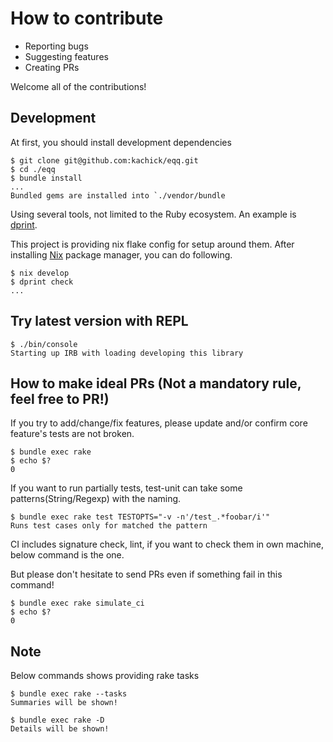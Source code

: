 # How to contribute

- Reporting bugs
- Suggesting features
- Creating PRs

Welcome all of the contributions!

## Development

At first, you should install development dependencies

```console
$ git clone git@github.com:kachick/eqq.git
$ cd ./eqq
$ bundle install
...
Bundled gems are installed into `./vendor/bundle
```

Using several tools, not limited to the Ruby ecosystem.
An example is [dprint](https://github.com/dprint/dprint).

This project is providing nix flake config for setup around them.
After installing [Nix](https://nixos.org/) package manager, you can do following.

```console
$ nix develop
$ dprint check
...
```

## Try latest version with REPL

```console
$ ./bin/console
Starting up IRB with loading developing this library
```

## How to make ideal PRs (Not a mandatory rule, feel free to PR!)

If you try to add/change/fix features, please update and/or confirm core feature's tests are not broken.

```console
$ bundle exec rake
$ echo $?
0
```

If you want to run partially tests, test-unit can take some patterns(String/Regexp) with the naming.

```console
$ bundle exec rake test TESTOPTS="-v -n'/test_.*foobar/i'"
Runs test cases only for matched the pattern
```

CI includes signature check, lint, if you want to check them in own machine, below command is the one.

But please don't hesitate to send PRs even if something fail in this command!

```console
$ bundle exec rake simulate_ci
$ echo $?
0
```

## Note

Below commands shows providing rake tasks

```console
$ bundle exec rake --tasks
Summaries will be shown!

$ bundle exec rake -D
Details will be shown!
```

